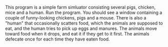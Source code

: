 This program is a simple farm simluator consisting several pigs, chicken, mice and a human.
Run the program. You should see a window containing a couple of funny-looking chickens, pigs and a mouse. There is also a "human" that occasionally scatters food, which the animals are supposed to eat, and the human tries to pick up eggs and manures. The animals move toward food when it drops, and eat it if they get to it first. The animals defecate once for each time they have eaten food. 
